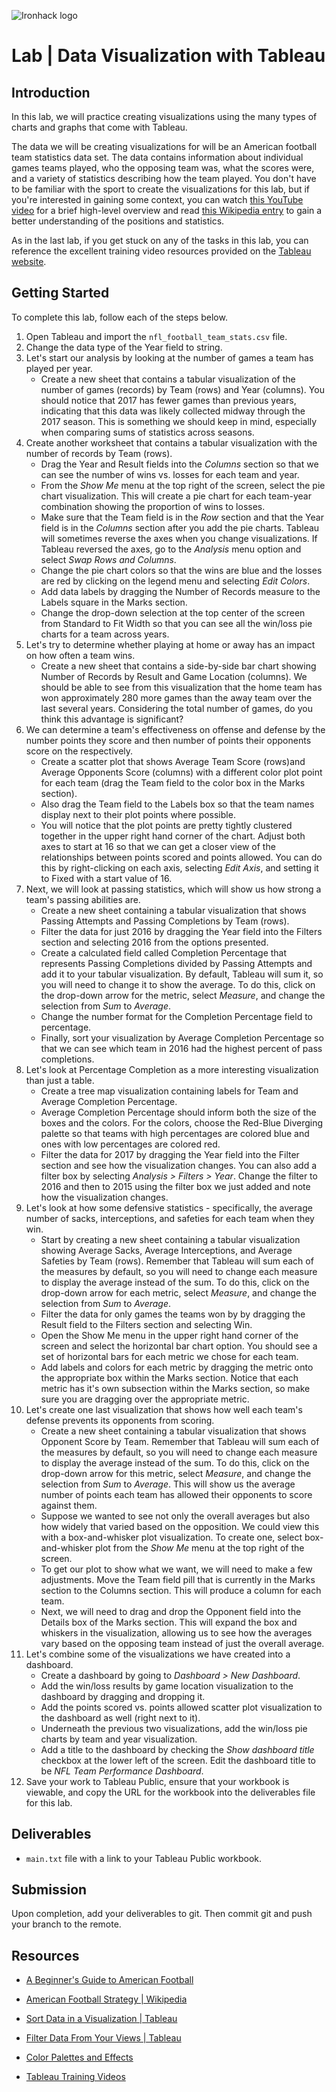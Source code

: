 ![Ironhack logo](https://i.imgur.com/1QgrNNw.png)

# Lab | Data Visualization with Tableau

## Introduction

In this lab, we will practice creating visualizations using the many types of charts and graphs that come with Tableau.

The data we will be creating visualizations for will be an American football team statistics data set. The data contains information about individual games teams played, who the opposing team was, what the scores were, and a variety of statistics describing how the team played. You don't have to be familiar with the sport to create the visualizations for this lab, but if you're interested in gaining some context, you can watch [this YouTube video](https://www.youtube.com/watch?v=3t6hM5tRlfA) for a brief high-level overview and read [this Wikipedia entry](https://en.wikipedia.org/wiki/American_football_strategy) to gain a better understanding of the positions and statistics.

As in the last lab, if you get stuck on any of the tasks in this lab, you can reference the excellent training video resources provided on the [Tableau website](https://www.tableau.com/learn/training).

## Getting Started

To complete this lab, follow each of the steps below.

1. Open Tableau and import the `nfl_football_team_stats.csv` file.
2. Change the data type of the Year field to string.
3. Let's start our analysis by looking at the number of games a team has played per year.
    - Create a new sheet that contains a tabular visualization of the number of games (records) by Team (rows) and Year (columns). You should notice that 2017 has fewer games than previous years, indicating that this data was likely collected midway through the 2017 season. This is something we should keep in mind, especially when comparing sums of statistics across seasons.
4. Create another worksheet that contains a tabular visualization with the number of records by Team (rows).
    - Drag the Year and Result fields into the *Columns* section so that we can see the number of wins vs. losses for each team and year.
    - From the *Show Me* menu at the top right of the screen, select the pie chart visualization. This will create a pie chart for each team-year combination showing the proportion of wins to losses.
    - Make sure that the Team field is in the *Row* section and that the Year field is in the *Columns* section after you add the pie charts. Tableau will sometimes reverse the axes when you change visualizations. If Tableau reversed the axes, go to the *Analysis* menu option and select *Swap Rows and Columns*.
    - Change the pie chart colors so that the wins are blue and the losses are red by clicking on the legend menu and selecting *Edit Colors*.
    - Add data labels by dragging the Number of Records measure to the Labels square in the Marks section.
    - Change the drop-down selection at the top center of the screen from Standard to Fit Width so that you can see all the win/loss pie charts for a team across years.
5. Let's try to determine whether playing at home or away has an impact on how often a team wins.
    - Create a new sheet that contains a side-by-side bar chart showing Number of Records by Result and Game Location (columns). We should be able to see from this visualization that the home team has won approximately 280 more games than the away team over the last several years. Considering the total number of games, do you think this advantage is significant?
6. We can determine a team's effectiveness on offense and defense by the number points they score and then number of points their opponents score on the respectively.
    - Create a scatter plot that shows Average Team Score (rows)and Average Opponents Score (columns) with a different color plot point for each team (drag the Team field to the color box in the Marks section).
    - Also drag the Team field to the Labels box so that the team names display next to their plot points where possible.
    - You will notice that the plot points are pretty tightly clustered together in the upper right hand corner of the chart. Adjust both axes to start at 16 so that we can get a closer view of the relationships between points scored and points allowed. You can do this by right-clicking on each axis, selecting *Edit Axis*, and setting it to Fixed with a start value of 16.
7. Next, we will look at passing statistics, which will show us how strong a team's passing abilities are.
    - Create a new sheet containing a tabular visualization that shows Passing Attempts and Passing Completions by Team (rows).
    - Filter the data for just 2016 by dragging the Year field into the Filters section and selecting 2016 from the options presented.
    - Create a calculated field called Completion Percentage that represents Passing Completions divided by Passing Attempts and add it to your tabular visualization. By default, Tableau will sum it, so you will need to change it to show the average. To do this, click on the drop-down arrow for the metric, select *Measure*, and change the selection from *Sum* to *Average*.
    - Change the number format for the Completion Percentage field to percentage.
    - Finally, sort your visualization by Average Completion Percentage so that we can see which team in 2016 had the highest percent of pass completions.
8. Let's look at Percentage Completion as a more interesting visualization than just a table.
    - Create a tree map visualization containing labels for Team and Average Completion Percentage.
    - Average Completion Percentage should inform both the size of the boxes and the colors. For the colors, choose the Red-Blue Diverging palette so that teams with high percentages are colored blue and ones with low percentages are colored red.
    - Filter the data for 2017 by dragging the Year field into the Filter section and see how the visualization changes. You can also add a filter box by selecting *Analysis > Filters > Year*. Change the filter to 2016 and then to 2015 using the filter box we just added and note how the visualization changes.
9. Let's look at how some defensive statistics - specifically, the average number of sacks, interceptions, and safeties for each team when they win.
    - Start by creating a new sheet containing a tabular visualization showing Average Sacks, Average Interceptions, and Average Safeties by Team (rows). Remember that Tableau will sum each of the measures by default, so you will need to change each measure to display the average instead of the sum. To do this, click on the drop-down arrow for each metric, select *Measure*, and change the selection from *Sum* to *Average*.
    - Filter the data for only games the teams won by by dragging the Result field to the Filters section and selecting Win.
    - Open the Show Me menu in the upper right hand corner of the screen and select the horizontal bar chart option. You should see a set of horizontal bars for each metric we chose for each team.
    - Add labels and colors for each metric by dragging the metric onto the appropriate box within the Marks section. Notice that each metric has it's own subsection within the Marks section, so make sure you are dragging over the appropriate metric.
10. Let's create one last visualization that shows how well each team's defense prevents its opponents from scoring.
    - Create a new sheet containing a tabular visualization that shows Opponent Score by Team. Remember that Tableau will sum each of the measures by default, so you will need to change each measure to display the average instead of the sum. To do this, click on the drop-down arrow for this metric, select *Measure*, and change the selection from *Sum* to *Average*. This will show us the average number of points each team has allowed their opponents to score against them.
    - Suppose we wanted to see not only the overall averages but also how widely that varied based on the opposition. We could view this with a box-and-whisker plot visualization. To create one, select box-and-whisker plot from the *Show Me* menu at the top right of the screen.
    - To get our plot to show what we want, we will need to make a few adjustments. Move the Team field pill that is currently in the Marks section to the Columns section. This will produce a column for each team.
    - Next, we will need to drag and drop the Opponent field into the Details box of the Marks section. This will expand the box and whiskers in the visualization, allowing us to see how the averages vary based on the opposing team instead of just the overall average.
11. Let's combine some of the visualizations we have created into a dashboard.
    - Create a dashboard by going to *Dashboard > New Dashboard*.
    - Add the win/loss results by game location visualization to the dashboard by dragging and dropping it.
    - Add the points scored vs. points allowed scatter plot visualization to the dashboard as well (right next to it).
    - Underneath the previous two visualizations, add the win/loss pie charts by team and year visualization.
    - Add a title to the dashboard by checking the *Show dashboard title* checkbox at the lower left of the screen. Edit the dashboard title to be *NFL Team Performance Dashboard*.
11. Save your work to Tableau Public, ensure that your workbook is viewable, and copy the URL for the workbook into the deliverables file for this lab.

## Deliverables

- `main.txt` file with a link to your Tableau Public workbook.

## Submission

Upon completion, add your deliverables to git. Then commit git and push your branch to the remote.

## Resources

- [A Beginner's Guide to American Football](https://www.youtube.com/watch?v=3t6hM5tRlfA)

- [American Football Strategy | Wikipedia](https://en.wikipedia.org/wiki/American_football_strategy)

- [Sort Data in a Visualization | Tableau](https://onlinehelp.tableau.com/current/pro/desktop/en-us/sortgroup_sorting_computed_howto.htm)

- [Filter Data From Your Views | Tableau](https://onlinehelp.tableau.com/current/pro/desktop/en-us/filtering.htm)

- [Color Palettes and Effects](https://onlinehelp.tableau.com/current/pro/desktop/en-us/viewparts_marks_markproperties_color.htm)

- [Tableau Training Videos](https://www.tableau.com/learn/training)